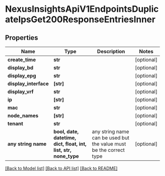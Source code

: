 # NexusInsightsApiV1EndpointsDuplicateIpsGet200ResponseEntriesInner


## Properties
Name | Type | Description | Notes
------------ | ------------- | ------------- | -------------
**create_time** | **str** |  | [optional] 
**display_bd** | **str** |  | [optional] 
**display_epg** | **str** |  | [optional] 
**display_interface** | **[str]** |  | [optional] 
**display_vrf** | **str** |  | [optional] 
**ip** | **[str]** |  | [optional] 
**mac** | **str** |  | [optional] 
**node_names** | **[str]** |  | [optional] 
**tenant** | **str** |  | [optional] 
**any string name** | **bool, date, datetime, dict, float, int, list, str, none_type** | any string name can be used but the value must be the correct type | [optional]

[[Back to Model list]](../README.md#documentation-for-models) [[Back to API list]](../README.md#documentation-for-api-endpoints) [[Back to README]](../README.md)


